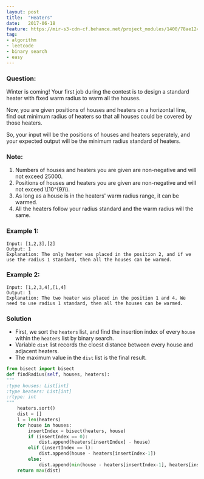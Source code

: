 ```yaml
---
layout: post
title:  "Heaters"
date:   2017-06-18
feature: https://mir-s3-cdn-cf.behance.net/project_modules/1400/78ae1249535589.58b77ea8a5c8f.jpg
tag:
- algorithm
- leetcode
- binary search
- easy
---
```

### Question: 
Winter is coming! Your first job during the contest is to design a standard heater with fixed warm radius to warm all the houses.

Now, you are given positions of houses and heaters on a horizontal line, find out minimum radius of heaters so that all houses could be covered by those heaters.

So, your input will be the positions of houses and heaters seperately, and your expected output will be the minimum radius standard of heaters.

### Note:
1. Numbers of houses and heaters you are given are non-negative and will not exceed 25000.
2. Positions of houses and heaters you are given are non-negative and will not exceed \\(10^{9}\\).
3. As long as a house is in the heaters' warm radius range, it can be warmed.
4. All the heaters follow your radius standard and the warm radius will the same.

### Example 1:
```
Input: [1,2,3],[2]
Output: 1
Explanation: The only heater was placed in the position 2, and if we use the radius 1 standard, then all the houses can be warmed.
```

### Example 2:
```
Input: [1,2,3,4],[1,4]
Output: 1
Explanation: The two heater was placed in the position 1 and 4. We need to use radius 1 standard, then all the houses can be warmed.
```

### Solution
- First, we sort the `heaters` list, and find the insertion index of every `house` within the `heaters` list by binary search.
- Variable `dist` list records the cloest distance between every house and adjacent heaters.
- The maximum value in the `dist` list is the final result.
```python
from bisect import bisect
def findRadius(self, houses, heaters):
"""
:type houses: List[int]
:type heaters: List[int]
:rtype: int
"""
    heaters.sort()
    dist = []
    l = len(heaters)
    for house in houses:
        insertIndex = bisect(heaters, house)
        if (insertIndex == 0):
            dist.append(heaters[insertIndex] - house)
        elif (insertIndex == l):
            dist.append(house - heaters[insertIndex-1])
        else:
            dist.append(min(house - heaters[insertIndex-1], heaters[insertIndex] - house))
    return max(dist)    
```